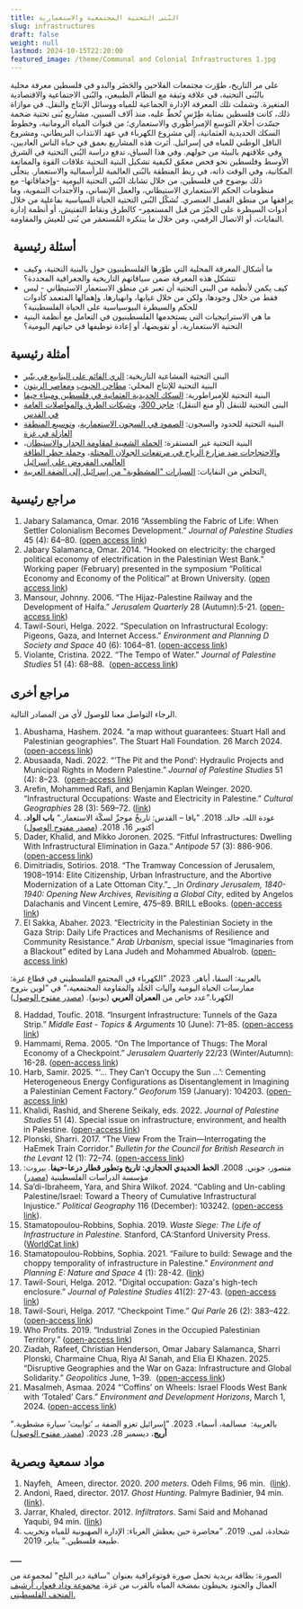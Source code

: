 ```yaml
---
title: البُنى التحتية المجتمعية والاستعمارية
slug: infrastructures
draft: false
weight: null
lastmod: 2024-10-15T22:20:00
featured_image: /theme/Communal and Colonial Infrastructures 1.jpg
---
```

على مر التاريخ، طوّرت مجتمعات الفلاحين والحَضَر والبدو في فلسطين معرفة محلية بالبُنى التحتية، في علاقة وثيقة مع النظام الطبيعي، والبُنى الاجتماعية والاقتصادية المتغيرة. وشملت تلك المعرفة الإدارة الجماعية للمياه ووسائل الإنتاج والنقل. في موازاة ذلك، كانت فلسطين بمثابة طِرْسٍ تُخطّ عليه، منذ آلاف السنين، مشاريع بُنى تحتية ضخمة جسّدت أحلام التوسع الإمبراطوري والاستعماري؛ من قنوات المياه الرومانية، وخطوط السكك الحديدية العثمانية، إلى مشروع الكهرباء في عهد الانتداب البريطاني، ومشروع الناقل الوطني للمياه في إسرائيل. أثرت هذه المشاريع بعمق في حياة الناس العاديين، وفي علاقتهم بالبيئة من حولهم. وفي هذا السياق، تدفع دراسة البُنى التحتية في الشرق الأوسط وفلسطين نحو فحص معمّق لكيفية تشكيل البنية التحتية علاقات القوة والممانعة المكانية، وفي الوقت ذاته، في ربط المنطقة بالبُنى العالمية للرأسمالية والاستعمار. يتجلّى ذلك بوضوح في فلسطين، من خلال تشابك البُنى التحتية اليومية -وإخفاقاتها- مع منظومات الحكم الاستعماري الاستيطاني، والعمل الإنساني، والأجندات التنموية، وما يرافقها من منطق الفصل العنصري. تُشكّل البُنى التحتية الحياة السياسية بفاعلية من خلال أدوات السيطرة على الحيّز من قبل المستعمِر- كالطرق ونقاط التفتيش، أو أنظمة إدارة النفايات، أو الاتصال الرقمي، ومن خلال ما يبتكره المُستعمَر من بُنى للعيش والمقاومة.

##  **أسئلة رئيسية**

- ما أشكال المعرفة المحلية التي طوّرها الفلسطينيون حول بالبنية التحتية، وكيف تتشكل هذه المعرفة ضمن سياقاتهم التاريخية والجغرافية المحددة؟
- كيف يكمن لأنظمة من البنى التحتية أن تعبر عن منطق الاستعمار الاستيطاني - ليس فقط من خلال وجودها، ولكن من خلال غيابها، وانهيارها، وإهمالها المتعمد كأدوات للحكم والسيطرة البيوسياسية على الحياة الفلسطينية؟
- ما هي الاستراتيجيات التي يستخدمها الفلسطينيون في التعامل مع أنظمة البنية التحتية الاستعمارية، أو تقويضها، أو إعادة توظيفها في حياتهم اليومية؟

## **أمثلة رئيسية**

- البنى التحتية المشاعية التاريخية: [الري القائم على الينابيع في بتّير](https://www.water-alternatives.org/index.php/alldoc/articles/vol17/v17issue1/735-a17-1-2/file)
- البنية التحتية للإنتاج المحلي: [مطاحن الحبوب](https://www.riwaq.org/book/23492) و[معاصر الزيتون](https://www.palquest.org/ar/highlight/36859/%D8%A5%D9%86%D8%AA%D8%A7%D8%AC-%D8%B2%D9%8A%D8%AA-%D8%A7%D9%84%D8%B2%D9%8A%D8%AA%D9%88%D9%86-%D9%81%D9%8A-%D8%A3%D9%88%D8%A7%D8%AE%D8%B1-%D8%A7%D9%84%D8%AD%D9%83%D9%85-%D8%A7%D9%84%D8%B9%D8%AB%D9%85%D8%A7%D9%86%D9%8A)
- البنية التحتية للإمبراطورية: [السكك الحديدية العثمانية في فلسطين وميناء حيفا](https://www.palestine-studies.org/en/node/77910)
- البنى التحتية للتنقل (أو منع التنقل): [حاجز 300](https://www.sciencedirect.com/science/article/abs/pii/S0962629817304213)، و[شبكات الطرق والمواصلات العامة في القدس](https://www.araburbanism.com/magazine/the-landscape-beyond-the-highway)
- البنية التحتية للحدود والسجون: [الصمود في السجون الاستعمارية](https://www.researchgate.net/publication/268443353_Sumud_A_Palestinian_Philosophy_of_Confrontation_in_Colonial_Prisons)، و[توسيع المنطقة العازلة في غزة](https://forensic-architecture.org/investigation/ecocide-in-gaza)
- البنية التحتية غير المستقرة: [الحملة الشعبية لمقاومة الجدار والاستيطان](https://stopthewall.org/about-us-3/?lang=ar)، و[الاحتجاجات ضد مزارع الرياح في مرتفعات الجولان المحتلة](https://www.escr-net.org/ar/news/2023/%d8%a7%d9%88%d9%82%d9%81%d9%88%d8%a7-%d9%82%d9%85%d8%b9-%d8%a7%d9%84%d8%af%d9%88%d9%84%d8%a9-%d9%84%d9%84%d9%85%d8%ac%d8%aa%d9%85%d8%b9%d8%a7%d8%aa-%d8%a7%d9%84%d8%aa%d9%8a-%d8%aa%d9%82%d8%a7%d9%88/)، و[حملة حظر الطاقة العالمي المفروض على إسرائيل](https://bdsmovement.net/news/energy-embargo-now-end-genocide)
- التخلص من النفايات: [السيارات "المشطوبة" من إسرائيل إلى الضفة الغربية.](https://arij.net/investigations/cars-palestine/)

## **مراجع رئيسية**

1. Jabary Salamanca, Omar. 2016 “Assembling the Fabric of Life: When Settler Colonialism Becomes Development.” _Journal of Palestine Studies_ 45 (4): 64–80. ([open access link](https://www.academia.edu/28647094/Assembling_the_Fabric_of_Life_When_Settler_Colonialism_Becomes_Development))
2. Jabary Salamanca, Omar. 2014. “Hooked on electricity: the charged political economy of electrification in the Palestinian West Bank.” Working paper (February) presented in the symposium “Political Economy and Economy of the Political” at Brown University. ([open access link](https://www.academia.edu/11241217/Hooked_on_electricity_the_charged_political_economy_of_electrification_in_Palestine))
3. Mansour, Johnny. 2006. “The Hijaz-Palestine Railway and the Development of Haifa.” _Jerusalem Quarterly_ 28 (Autumn):5-21. ([open-access link](https://www.palestine-studies.org/en/node/77910))
4. Tawil-Souri, Helga. 2022. “Speculation on Infrastructural Ecology: Pigeons, Gaza, and Internet Access.” _Environment and Planning D Society and Space_ 40 (6): 1064–81. ([open-access link](https://www.academia.edu/92192832/Speculation_on_infrastructural_ecology_Pigeons_Gaza_and_internet_access))
5. Violante, Cristina. 2022. “The Tempo of Water.” _Journal of Palestine Studies_ 51 (4): 68–88.  ([open-access link](https://www.palestine-studies.org/sites/default/files/attachments/jps-articles/RPAL_A_2131459_P.pdf))

## **مراجع أخرى**

الرجاء التواصل معنا للوصول لأي من المصادر التالية.

1. Abushama, Hashem. 2024. “a map without guarantees: Stuart Hall and Palestinian geographies”. The Stuart Hall Foundation. 26 March 2024. ([open-access link](https://www.stuarthallfoundation.org/resource/a-map-without-guarantees-stuart-hall-and-palestinian-geographies/))
2. Abusaada, Nadi. 2022. “‘The Pit and the Pond’: Hydraulic Projects and Municipal Rights in Modern Palestine.” _Journal of Palestine Studies_ 51 (4): 8–23.  ([open-access link](https://www.palestine-studies.org/sites/default/files/attachments/jps-articles/RPAL_A_2135383_P.pdf))
3. Arefin, Mohammed Rafi, and Benjamin Kaplan Weinger. 2020. “Infrastructural Occupations: Waste and Electricity in Palestine.” _Cultural Geographies_ 28 (3): 569–72. ([link](https://www.researchgate.net/publication/347275016_Infrastructural_occupations_waste_and_electricity_in_Palestine))
4. عودة الله، خالد. 2018. ”يافا – القدس: تاريخٌ موجزٌ لسكّة الاستعمار.“ **باب الواد**، أكتوبر 16، 2018. ([مصدر مفتوح الوصول](https://babelwad.com/ar/%d9%81%d9%84%d8%b3%d8%b7%d9%8a%d9%86/%d9%8a%d8%a7%d9%81%d8%a7-%d8%a7%d9%84%d9%82%d8%af%d8%b3-%d8%aa%d8%a7%d8%b1%d9%8a%d8%ae%d9%8c-%d9%85%d9%88%d8%ac%d8%b2%d9%8c-%d9%84%d8%b3%d9%83%d9%91%d8%a9-%d8%a7%d9%84%d8%a7%d8%b3%d8%aa%d8%b9%d9%85/)) 
5. Dader, Khalid, and Mikko Joronen. 2025. “Fitful Infrastructures: Dwelling With Infrastructural Elimination in Gaza.” _Antipode_ 57 (3): 886-906. ([open-access link](https://www.researchgate.net/publication/390119731_Fitful_Infrastructures_Dwelling_with_Infrastructural_Elimination_in_Gaza))
6. Dimitriadis, Sotirios. 2018. “The Tramway Concession of Jerusalem, 1908–1914: Elite Citizenship, Urban Infrastructure, and the Abortive Modernization of a Late Ottoman City.”_ _In _Ordinary Jerusalem, 1840-1940: Opening New Archives, Revisiting a Global City_, edited by Angelos Dalachanis and Vincent Lemire, 475–89. BRILL eBooks. ([open-access link](https://brill.com/display/book/edcoll/9789004375741/BP000042.xml?language=en&srsltid=AfmBOoo2yKEZbOpc0qbfpFM7a3bECyJKMUyyqxxt6HNqjs5_K8IEJ2za))
7. El Sakka, Abaher. 2023. “Electricity in the Palestinian Society in the Gaza Strip: Daily Life Practices and Mechanisms of Resilience and Community Resistance.” _Arab Urbanism_, special issue “Imaginaries from a Blackout” edited by Lana Judeh and Mohammed Abualrob. ([open-access link](https://drive.google.com/file/d/1aUUyV7JH7_93Hlck16yDcngVMejfsH-R/view))

بالعربية: السقا، أباهر. 2023. ”الكهرباء في المجتمع الفلسطيني في قطاع غزة: ممارسات الحياة اليومية وآليات الجَلَد والمقاومة المجتمعية،“ في ”لوين بتروح الكهربا.“عدد خاص من **العمران العربي** (يونيو). ([مصدر مفتوح الوصول](https://www.araburbanism.com/magazine/electricity-gaza))

8. Haddad, Toufic. 2018. “Insurgent Infrastructure: Tunnels of the Gaza Strip.” _Middle East - Topics & Arguments_ 10 (June): 71–85. ([open-access link](https://archiv.ub.uni-marburg.de/ep/0003/2018/192/7594/7634.pdf))
9. Hammami, Rema. 2005. “On The Importance of Thugs: The Moral Economy of a Checkpoint.” _Jerusalem Quarterly_ 22/23 (Winter/Autumn): 16-28. ([open-access link](https://www.palestine-studies.org/sites/default/files/jq-articles/22_23_thugs_1_0.pdf))
10. Harb, Samir. 2025. “‘… They Can’t Occupy the Sun …’: Cementing Heterogeneous Energy Configurations as Disentanglement in Imagining a Palestinian Cement Factory.” _Geoforum_ 159 (January): 104203. ([open-access link](https://www.researchgate.net/publication/388222062_they_can't_occupy_the_sun_Cementing_heterogeneous_energy_configurations_as_disentanglement_in_imagining_a_Palestinian_cement_factory))
11. Khalidi, Rashid, and Sherene Seikaly, eds. 2022. _Journal of Palestine Studies_ 51 (4). Special issue on infrastructure, environment, and health in Palestine. ([open-access link](https://www.palestine-studies.org/en/node/1653554))
12. Plonski, Sharri. 2017. “The View From the Train—Interrogating the HaEmek Train Corridor.” _Bulletin for the Council for British Research in the Levant_ 12 (1): 72–74. ([open-access link](https://www.tandfonline.com/doi/full/10.1080/17527260.2017.1556935#d1e85))
13. منصور، جوني. 2008. **الخط الحديدي الحجازي: تاريخ وتطور قطار درعا-حيفا**. بيروت: مؤسسة الدراسات الفلسطينية ([مصدر](https://www.palestine-studies.org/ar/node/1647978))
14. Sa’di-Ibraheem, Yara, and Shira Wilkof. 2024. “Cabling and Un-cabling Palestine/Israel: Toward a Theory of Cumulative Infrastructural Injustice.” _Political Geography_ 116 (December): 103242. ([open-access link](https://www.sciencedirect.com/science/article/pii/S0962629824001914)).
15. Stamatopoulou-Robbins, Sophia. 2019. _Waste Siege: The Life of Infrastructure in Palestine_. Stanford, CA:Stanford University Press. ([WorldCat link](https://search.worldcat.org/title/1110122291))
16. Stamatopoulou-Robbins, Sophia. 2021. “Failure to build: Sewage and the choppy temporality of infrastructure in Palestine.” _Environment and Planning E: Nature and Space_ 4 (1): 28-42. ([link](https://journals.sagepub.com/doi/abs/10.1177/2514848620908193))
17. Tawil-Souri, Helga. 2012. "Digital occupation: Gaza's high-tech enclosure.” _Journal of Palestine Studies_ 41(2): 27-43. ([open-access link](https://www.academia.edu/1488428/Digital_Occupation_Gaza_s_High_Tech_Enclosure))
18. Tawil-Souri, Helga. 2017. “Checkpoint Time.” _Qui Parle_ 26 (2): 383–422. ([open-access link](https://www.academia.edu/36271856/Checkpoint_Time))
19. Who Profits. 2019. “Industrial Zones in the Occupied Palestinian Territory.” ([open-access link](https://www.whoprofits.org/publications/report/15?industrial-zones-in-the-occupied-palestinian-territory)) 
20. Ziadah, Rafeef, Christian Henderson, Omar Jabary Salamanca, Sharri Plonski, Charmaine Chua, Riya Al Sanah, and Elia El Khazen. 2025. “Disruptive Geographies and the War on Gaza: Infrastructure and Global Solidarity.” _Geopolitics_ June, 1–39.  ([open-access link](https://www.tandfonline.com/doi/full/10.1080/14650045.2025.2510319#abstract))
21. Masalmeh, Asmaa. 2024 “‘Coffins’ on Wheels: Israel Floods West Bank with ‘Totaled’ Cars.” _Environment and Development Horizons_, March 1, 2024. ([open-access link](https://www.maan-ctr.org/magazine/article/4156/))

بالعربية:  مسالمة، أسماء. 2023. ”إسرائيل تغزو الضفة بـ ’توابيت‘ سيارة مشطوبة.“ **أريج**، ديسمبر 28، 2023. ([مصدر مفتوح الوصول](https://arij.net/investigations/cars-palestine/))

## **مواد سمعية وبصرية**

1. Nayfeh,  Ameen, director. 2020. _200 meters_. Odeh Films, 96 min.  ([link](https://www.youtube.com/watch?v=LhhF3Hr9bEw)).
2. Andoni, Raed, director. 2017. _Ghost Hunting_. Palmyre Badinier, 94 min. ([link](https://www.google.com/search?q=2017.+Ghost+Hunting.+&sca_esv=ab25832c05e403ac&udm=7&biw=1360&bih=786&ei=NGZcaMWILYGCxc8P87qM0AE&ved=0ahUKEwjF8qi0vo2OAxUBQfEDHXMdAxoQ4dUDCBA&uact=5&oq=2017.+Ghost+Hunting.+&gs_lp=EhZnd3Mtd2l6LW1vZGVsZXNzLXZpZGVvIhUyMDE3LiBHaG9zdCBIdW50aW5nLiAyBhAAGBYYHjIFEAAY7wUyBRAAGO8FSKQrUJcOWNkocAF4AJABAJgBxAGgAfMEqgEDMC40uAEDyAEA-AEBmAIBoAKHAZgDAIgGAZIHAzAuMaAHywOyBwMwLjG4B4cBwgcDMy0xyAcI&sclient=gws-wiz-modeless-video#fpstate=ive&vld=cid:0cfd5085,vid:G1ISOJKX3uw,st:0)).
3. Jarrar, Khaled, director. 2012._&#32;Infiltrators_. Sami Said and Mohanad Yaqubi, 94 min. ([link](https://www.youtube.com/watch?v=iEIjDfY5KyU))
4. شحادة، لمى. 2019. ”محاضرة حين يعطش الغرباء: الإدارة الصهيونية للمياه وتخريب طبيعة فلسطين.“ يناير، 2019. 

**___**

الصورة: بطاقة بريدية تحمل صورة فوتوغرافية بعنوان "ساقية دير البلح" لمجموعة من العمال والجنود يحيطون بمضخة المياه بالقرب من غزة. [مجموعة وداد قعوار، أرشيف المتحف الفلسطيني. ](https://palarchive.org/index.php/Detail/objects/299772/lang/ar_PS)
